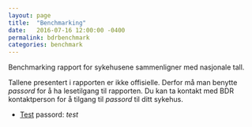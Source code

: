 ```yaml
---
layout: page
title:  "Benchmarking"
date:   2016-07-16 12:00:00 -0400
permalink: bdrbenchmark
categories: benchmark
---
```


Benchmarking rapport for sykehusene sammenligner med nasjonale tall. 

Tallene presentert i rapporten er ikke offisielle. Derfor må man benytte *passord*
for å ha lesetilgang til rapporten. Du kan ta kontakt med BDR kontaktperson for å
tilgang til *passord* til ditt sykehus.

* [Test](https://bdreg.github.io/benchmark/test.html)  passord: *test*
